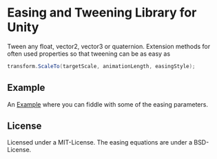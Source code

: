 # Easing and Tweening Library for Unity

Tween any float, vector2, vector3 or quaternion. Extension methods for often used properties so that tweening can be as easy as 
```cs
transform.ScaleTo(targetScale, animationLength, easingStyle);
```
## Example
An [Example](https://alchem.itch.io/unity-easing) where you can fiddle with some of the easing parameters.

## License
Licensed under a MIT-License. The easing equations are under a BSD-License.
